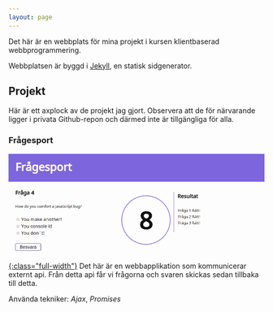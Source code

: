 ```yaml
---
layout: page
---
```


Det här är en webbplats för mina projekt i kursen klientbaserad 
webbprogrammering.

Webbplatsen är byggd i [Jekyll](http://jekyllrb.com/), en statisk sidgenerator.

## Projekt

Här är ett axplock av de projekt jag gjort. Observera att de för närvarande ligger i privata Github-repon och därmed inte är tillgängliga för alla.

### Frågesport

[![Frågsport skärmdump](/images/quiz.png){:class="full-width"}](https://github.com/1dv022/ma224cb-examination-2)
Det här är en webbapplikation som kommunicerar externt api. Från detta api 
får vi frågorna och svaren skickas sedan tillbaka till detta.

Använda tekniker: *Ajax*, *Promises*

[Quiz]: https://github.com/1dv022/ma224cb-examination-2

